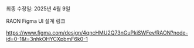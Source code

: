 최종 수정일: 2025년 4월 9일

RAON Figma UI 설계 링크

https://www.figma.com/design/4qncHMU2Q73nGuPkiSWFev/RAON?node-id=0-1&t=3nhkOHYCXpbmF6k0-1
